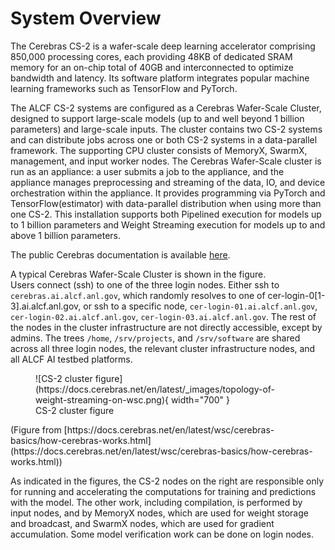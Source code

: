 # System Overview

The Cerebras CS-2 is a wafer-scale deep learning accelerator comprising 850,000 processing cores, each providing 48KB of dedicated SRAM memory for an on-chip total of 40GB and interconnected to optimize bandwidth and latency. Its software platform integrates popular machine learning frameworks such as TensorFlow and PyTorch.


The ALCF CS-2 systems are configured as a Cerebras Wafer-Scale Cluster, designed to support large-scale models (up to and well beyond 1 billion parameters) and large-scale inputs. The cluster contains two CS-2 systems and can distribute jobs across one or both CS-2 systems in a data-parallel framework. The supporting CPU cluster consists of MemoryX, SwarmX, management, and input worker nodes. The Cerebras Wafer-Scale cluster is run as an appliance: a user submits a job to the appliance, and the appliance manages preprocessing and streaming of the data, IO, and device orchestration within the appliance. It provides programming via PyTorch and TensorFlow(estimator) with data-parallel distribution when using more than one CS-2. This installation supports both Pipelined execution for models up to 1 billion parameters and Weight Streaming execution for models up to and above 1 billion parameters.
<!--[You can Learn more about execution modes in Cerebras Execution Modes.]-->

<!--
For an overview of Cerebras CS-2 systems, see this whitepaper:<br>
<a href="https://cerebras.net/wp-content/uploads/2021/04/Cerebras-CS-2-Whitepaper.pdf">Cerebras Systems: Achieving Industry Best AI Performance Through A Systems Approach</a>.
-->

The public Cerebras documentation is available [here](https://docs.cerebras.net/en/latest/index.html).

A typical Cerebras Wafer-Scale Cluster is shown in the figure.<br>
Users connect (ssh) to one of the three login nodes. Either ssh to `cerebras.ai.alcf.anl.gov`, which randomly resolves to one of cer-login-0[1-3].ai.alcf.anl.gov, or ssh to a specific node, `cer-login-01.ai.alcf.anl.gov`, `cer-login-02.ai.alcf.anl.gov`, `cer-login-03.ai.alcf.anl.gov`.
The rest of the nodes in the cluster infrastructure are not directly accessible, except by admins.
The trees `/home`, `/srv/projects`, and `/srv/software` are shared across all three login nodes, the relevant cluster infrastructure nodes, and all ALCF AI testbed platforms.
<figure markdown>
  <!--![CS-2 cluster figure](files/cs-getting-started.png){ width="700" }-->
  ![CS-2 cluster figure](https://docs.cerebras.net/en/latest/_images/topology-of-weight-streaming-on-wsc.png){ width="700" }
  <figcaption>CS-2 cluster figure</figcaption>
</figure>
(Figure from
[https://docs.cerebras.net/en/latest/wsc/cerebras-basics/how-cerebras-works.html](https://docs.cerebras.net/en/latest/wsc/cerebras-basics/how-cerebras-works.html))

As indicated in the figures, the CS-2 nodes on the right are responsible only for running and accelerating the computations for training and predictions with the model. The other work, including compilation, is performed by input nodes, and by MemoryX nodes, which are used for weight storage and broadcast, and SwarmX nodes, which are used for gradient accumulation. Some model verification work can be done on login nodes.
